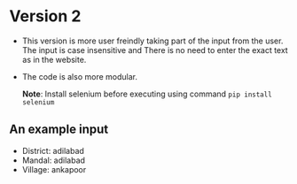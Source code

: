 # Version 2
- This version is more user freindly taking part of the input from the user. The input is case insensitive and There is no need to enter the exact text as in the website.
- The code is also more modular.
  
  **Note**: Install selenium before executing using command `pip install selenium`

## An example input
- District: adilabad
- Mandal: adilabad
- Village: ankapoor
